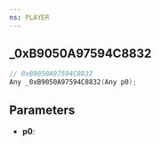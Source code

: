 ```yaml
---
ns: PLAYER
---
```

## _0xB9050A97594C8832

```c
// 0xB9050A97594C8832
Any _0xB9050A97594C8832(Any p0);
```

## Parameters
* **p0**:
